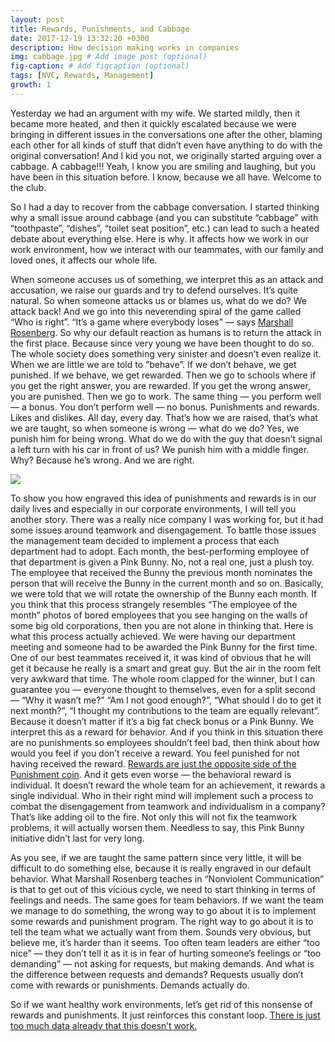 ```yaml
---
layout: post
title: Rewards, Punishments, and Cabbage
date: 2017-12-19 13:32:20 +0300
description: How decision making works in companies
img: cabbage.jpg # Add image post (optional)
fig-caption: # Add figcaption (optional)
tags: [NVC, Rewards, Management]
growth: 1
---
```


Yesterday we had an argument with my wife. We started mildly, then it became
more heated, and then it quickly escalated because we were bringing in different
issues in the conversations one after the other, blaming each other for all
kinds of stuff that didn’t even have anything to do with the original
conversation! And I kid you not, we originally started arguing over a cabbage. A
cabbage!!! Yeah, I know you are smiling and laughing, but you have been in this
situation before. I know, because we all have. Welcome to the club.

So I had a day to recover from the cabbage conversation. I started thinking why
a small issue around cabbage (and you can substitute “cabbage” with
“toothpaste”, “dishes”, “toilet seat position”, etc.) can lead to such a heated
debate about everything else. Here is why. It affects how we work in our work
environment, how we interact with our teammates, with our family and loved ones,
it affects our whole life.

When someone accuses us of something, we interpret this as an attack and
accusation, we raise our guards and try to defend ourselves. It’s quite natural.
So when someone attacks us or blames us, what do we do? We attack back! And we
go into this neverending spiral of the game called “Who is right”. “It’s a game
where everybody loses” — says [Marshall
Rosenberg](https://www.youtube.com/watch?v=l7TONauJGfc). So why our default
reaction as humans is to return the attack in the first place. Because since
very young we have been thought to do so. The whole society does something very
sinister and doesn’t even realize it. When we are little we are told to
“behave”. If we don’t behave, we get punished. If we behave, we get rewarded.
Then we go to schools where if you get the right answer, you are rewarded. If
you get the wrong answer, you are punished. Then we go to work. The same thing —
you perform well — a bonus. You don’t perform well — no bonus. Punishments and
rewards. Likes and dislikes. All day, every day. That’s how we are raised,
that’s what we are taught, so when someone is wrong — what do we do? Yes, we
punish him for being wrong. What do we do with the guy that doesn’t signal a
left turn with his car in front of us? We punish him with a middle finger. Why?
Because he’s wrong. And we are right.

![]({{site.baseurl}}/assets/img/medals.jpg)

To show you how engraved this idea of punishments and rewards is in our daily
lives and especially in our corporate environments, I will tell you another
story. There was a really nice company I was working for, but it had some issues
around teamwork and disengagement. To battle those issues the management team
decided to implement a process that each department had to adopt. Each month,
the best-performing employee of that department is given a Pink Bunny. No, not a
real one, just a plush toy. The employee that received the Bunny the previous
month nominates the person that will receive the Bunny in the current month and
so on. Basically, we were told that we will rotate the ownership of the Bunny
each month. If you think that this process strangely resembles “The employee of
the month” photos of bored employees that you see hanging on the walls of some
big old corporations, then you are not alone in thinking that. Here is what this
process actually achieved. We were having our department meeting and someone had
to be awarded the Pink Bunny for the first time. One of our best teammates
received it, it was kind of obvious that he will get it because he really is a
smart and great guy. But the air in the room felt very awkward that time. The
whole room clapped for the winner, but I can guarantee you — everyone thought to
themselves, even for a split second — “Why it wasn’t me?” “Am I not good
enough?”, “What should I do to get it next month?”, “I thought my contributions
to the team are equally relevant”. Because it doesn’t matter if it’s a big fat
check bonus or a Pink Bunny. We interpret this as a reward for behavior. And if
you think in this situation there are no punishments so employees shouldn’t feel
bad, then think about how would you feel if you don’t receive a reward. You feel
punished for not having received the reward. [Rewards are just the opposite side
of the Punishment
coin](https://www.amazon.com/Punished-Rewards-Trouble-Incentive-Praise/dp/0618001816).
And it gets even worse — the behavioral reward is individual. It doesn’t reward
the whole team for an achievement, it rewards a single individual. Who in their
right mind will implement such a process to combat the disengagement from
teamwork and individualism in a company? That’s like adding oil to the fire. Not
only this will not fix the teamwork problems, it will actually worsen them.
Needless to say, this Pink Bunny initiative didn’t last for very long.

As you see, if we are taught the same pattern since very little, it will be
difficult to do something else, because it is really engraved in our default
behavior. What Marshall Rosenberg teaches in “Nonviolent Communication” is that
to get out of this vicious cycle, we need to start thinking in terms of feelings
and needs. The same goes for team behaviors. If we want the team we manage to do
something, the wrong way to go about it is to implement some rewards and
punishment program. The right way to go about it is to tell the team what we
actually want from them. Sounds very obvious, but believe me, it’s harder than
it seems. Too often team leaders are either “too nice” — they don’t tell it as
it is in fear of hurting someone’s feelings or “too demanding” — not asking for
requests, but making demands. And what is the difference between requests and
demands? Requests usually don’t come with rewards or punishments. Demands
actually do.

So if we want healthy work environments, let’s get rid of this nonsense of
rewards and punishments. It just reinforces this constant loop. [There is just
too much data already that this doesn’t work.](https://www.youtube.com/watch?v=rrkrvAUbU9Y)
